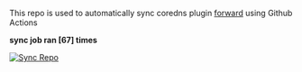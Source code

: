 This repo is used to automatically sync coredns plugin [forward](https://github.com/QZLin/forward) using Github Actions

**sync job ran [67] times**

[![Sync Repo](https://github.com/QZLin/coredns-extract/actions/workflows/sync.yaml/badge.svg)](https://github.com/QZLin/coredns-extract/actions/workflows/sync.yaml)
